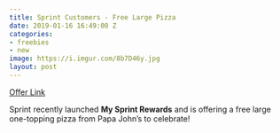 ```yaml
---
title: Sprint Customers - Free Large Pizza
date: 2019-01-16 16:49:00 Z
categories:
- freebies
- new
image: https://i.imgur.com/8b7D46y.jpg
layout: post
---
```


[Offer Link](https://newsroom.sprint.com/my-sprint-rewards-program-thanks-sprint-customers-and-celebrates-with-valuable-perks-and-deals.htm)

Sprint recently launched **My Sprint Rewards** and is offering a free large one-topping pizza from Papa John’s to celebrate!